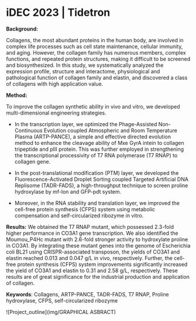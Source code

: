 # iDEC 2023 | Tidetron

**Background:**

Collagens, the most abundant proteins in the human body, are involved in complex life processes such as cell state maintenance, cellular immunity, and aging. However, the collagen family has numerous members, complex functions, and repeated protein structures, making it difficult to be screened and biosynthesized. In this study, we systematically analyzed the expression profile, structure and interactome, physiological and pathological function of collagen family and elastin, and discovered a class of collagens with high application value.

**Method:**

To improve the collagen synthetic ability in vivo and vitro, we developed multi-dimensional engineering strategies. 

- In the transcription layer, we optimized the Phage-Assisted Non-Continuous Evolution coupled Atmospheric and Room Temperature Plasma (ARTP-PANCE), a simple and effective directed evolution method to enhance the cleavage ability of Mxe GyrA intein to collagen tripeptide and pIII protein. This was further employed in strengthening the transcriptional processivity of T7 RNA polymerase (T7 RNAP) to collagen gene. 

- In the post-translational modification (PTM) layer, we developed the Fluorescence-Activated Droplet Sorting coupled Targeted Artificial DNA Replisome (TADR-FADS), a high-throughput technique to screen proline hydroxylase by mf-lon and GFP-pdt system.

- Moreover, in the RNA stability and translation layer, we improved the cell-free protein synthesis (CFPS) system using metabolic compensation and self-circularized ribozyme in vitro.

**Results:**
We obtained the T7 RNAP mutant, which possessed 2.3-fold higher performance in CO3A1 gene transcription. We also identified the Moumou_P4Hc mutant with 2.6-fold stronger activity to hydroxylate proline in CO3A1. By integrating these mutant genes into the genome of Escherichia coli BL21 using CRISPR-associated transposon, the yields of CO3A1 and elastin reached 0.013 and 0.047 g/L in vivo, respectively. Further, the cell-free protein synthesis (CFPS) system improvements significantly increased the yield of CO3A1 and elastin to 0.31 and 2.58 g/L, respectively. These results are of great significance for the industrial production and application of collagen.

**Keywords**: Collagens, ARTP-PANCE, TADR-FADS, T7 RNAP, Proline hydroxylase, CFPS, self-circularized ribozyme
  
![Project_outline](img/GRAPHICAL ASBRACT)

